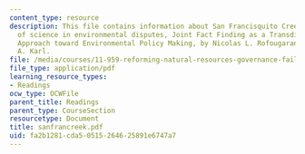 ```yaml
---
content_type: resource
description: This file contains information about San Francisquito Creek?The problem
  of science in environmental disputes, Joint Fact Finding as a Transdisciplinary
  Approach toward Environmental Policy Making, by Nicolas L. Rofougaran and Herman
  A. Karl.
file: /media/courses/11-959-reforming-natural-resources-governance-failings-of-scientific-rationalism-and-alternatives-for-building-common-ground-january-iap-2007/fa2b1281cda50515264625891e6747a7_sanfrancreek.pdf
file_type: application/pdf
learning_resource_types:
- Readings
ocw_type: OCWFile
parent_title: Readings
parent_type: CourseSection
resourcetype: Document
title: sanfrancreek.pdf
uid: fa2b1281-cda5-0515-2646-25891e6747a7
---
```

